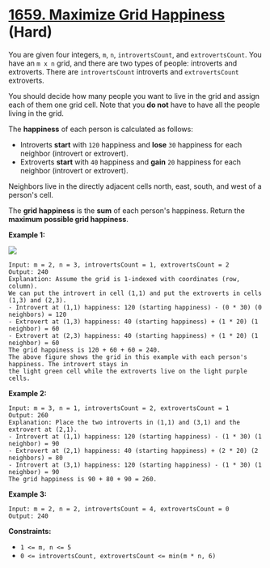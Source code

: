 # [1659. Maximize Grid Happiness][link] (Hard)

[link]: https://leetcode.com/problems/maximize-grid-happiness/

You are given four integers, `m`, `n`, `introvertsCount`, and `extrovertsCount`. You have an `m x n`
grid, and there are two types of people: introverts and extroverts. There are `introvertsCount`
introverts and `extrovertsCount` extroverts.

You should decide how many people you want to live in the grid and assign each of them one grid
cell. Note that you **do not** have to have all the people living in the grid.

The **happiness** of each person is calculated as follows:

- Introverts **start** with `120` happiness and **lose** `30` happiness for each neighbor (introvert
or extrovert).
- Extroverts **start** with `40` happiness and **gain** `20` happiness for each neighbor (introvert
or extrovert).

Neighbors live in the directly adjacent cells north, east, south, and west of a person's cell.

The **grid happiness** is the **sum** of each person's happiness. Return the **maximum possible grid
happiness**.

**Example 1:**

![](https://assets.leetcode.com/uploads/2020/11/05/grid_happiness.png)

```
Input: m = 2, n = 3, introvertsCount = 1, extrovertsCount = 2
Output: 240
Explanation: Assume the grid is 1-indexed with coordinates (row, column).
We can put the introvert in cell (1,1) and put the extroverts in cells (1,3) and (2,3).
- Introvert at (1,1) happiness: 120 (starting happiness) - (0 * 30) (0 neighbors) = 120
- Extrovert at (1,3) happiness: 40 (starting happiness) + (1 * 20) (1 neighbor) = 60
- Extrovert at (2,3) happiness: 40 (starting happiness) + (1 * 20) (1 neighbor) = 60
The grid happiness is 120 + 60 + 60 = 240.
The above figure shows the grid in this example with each person's happiness. The introvert stays in
the light green cell while the extroverts live on the light purple cells.
```

**Example 2:**

```
Input: m = 3, n = 1, introvertsCount = 2, extrovertsCount = 1
Output: 260
Explanation: Place the two introverts in (1,1) and (3,1) and the extrovert at (2,1).
- Introvert at (1,1) happiness: 120 (starting happiness) - (1 * 30) (1 neighbor) = 90
- Extrovert at (2,1) happiness: 40 (starting happiness) + (2 * 20) (2 neighbors) = 80
- Introvert at (3,1) happiness: 120 (starting happiness) - (1 * 30) (1 neighbor) = 90
The grid happiness is 90 + 80 + 90 = 260.
```

**Example 3:**

```
Input: m = 2, n = 2, introvertsCount = 4, extrovertsCount = 0
Output: 240
```

**Constraints:**

- `1 <= m, n <= 5`
- `0 <= introvertsCount, extrovertsCount <= min(m * n, 6)`
